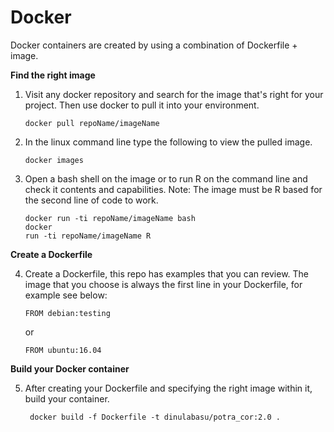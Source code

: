 # Docker
Docker containers are created by using a combination of Dockerfile + image. 

<b>Find the right image</b>
1. Visit any docker repository and search for the image that's right for your project. 
   Then use docker to pull it into your environment.

   <code>docker pull repoName/imageName</code>
   
2. In the linux command line type the following to view the pulled image.
   
   <code>docker images</code>

3. Open a bash shell on the image or to run R on the command line and check it contents and capabilities.
   Note: The image must be R based for the second line of code to work.

   <code>docker run -ti repoName/imageName bash</code><br>
   <code>docker run -ti repoName/imageName R</code>
   
<b>Create a Dockerfile</b>

4. Create a Dockerfile, this repo has examples that you can review. The image that you choose is always 
   the first line in your Dockerfile, for example see below:
   
   <code>FROM debian:testing</code>
   
   or
   
   <code>FROM ubuntu:16.04</code>
   
 <b>Build your Docker container</b>
 
 5. After creating your Dockerfile and specifying the right image within it, build your container.
 
         docker build -f Dockerfile -t dinulabasu/potra_cor:2.0 .
 
